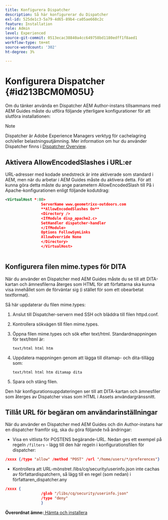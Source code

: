```yaml
---
title: Konfigurera Dispatcher
description: Så här konfigurerar du Dispatcher
exl-id: 525de1c3-5a79-4d65-89b4-ca05ae660c2c
feature: Installation
role: Admin
level: Experienced
source-git-commit: 0513ecac38840a4cc649758bd1180edff1f8aed1
workflow-type: tm+mt
source-wordcount: '302'
ht-degree: 3%

---
```


# Konfigurera Dispatcher {#id213BCM0M05U}

Om du tänker använda en Dispatcher AEM Author-instans tillsammans med AEM Guides måste du utföra följande ytterligare konfigurationer för att slutföra installationen:

>[!NOTE]
>
> Dispatcher är Adobe Experience Managers verktyg för cachelagring och/eller belastningsutjämning. Mer information om hur du använder Dispatcher finns i [Dispatcher Overview](https://experienceleague.adobe.com/docs/experience-manager-dispatcher/using/dispatcher.html?lang=sv-SE).

## Aktivera AllowEncodedSlashes i URL:er

URL-adresser med kodade snedstreck är inte aktiverade som standard i AEM, men när du arbetar i AEM Guides måste du aktivera detta. För att kunna göra detta måste du ange parametern AllowEncodedSlash till På i Apache-konfigurationen enligt följande kodutdrag:

```XML
<VirtualHost *:80>
                ServerName www.geometrixx-outdoors.com
                **AllowEncodedSlashes On**
                <Directory />
                <IfModule disp_apache2.c>
                SetHandler dispatcher-handler
                </IfModule>
                Options FollowSymLinks
                AllowOverride None
                </Directory>
                </VirtualHost>
            
```

## Konfigurera filen mime.types för DITA

När du använder en Dispatcher med AEM Guides måste du se till att DITA-kartan och ämnesfilerna återges som HTML för att författarna ska kunna visa innehållet som de förväntar sig \(i stället för som ett obearbetat textformat\).

Så här uppdaterar du filen mime.types:

1. Anslut till Dispatcher-servern med SSH och bläddra till filen httpd.conf.

1. Kontrollera sökvägen till filen mime.types.

1. Öppna filen mime.types och sök efter text/html. Standardmappningen för text/html är:

   `text/html html htm`

1. Uppdatera mappningen genom att lägga till ditamap- och dita-tillägg som:

   `text/html html htm ditamap dita`

1. Spara och stäng filen.


Den här konfigurationsuppdateringen ser till att DITA-kartan och ämnesfiler som återges av Dispatcher visas som HTML i Assets användargränssnitt.

## Tillåt URL för begäran om användarinställningar

När du använder en Dispatcher med AEM Guides och din Author-instans har en dispatcher framför sig, ska du göra följande två ändringar:

- Visa en vitlista för POSTENS begärande-URL. Nedan ges ett exempel på regeln `/filters` - lägg till den här regeln i konfigurationsfilen för dispatcher:

```json
/xxxx {/type "allow" /method "POST" /url "/home/users/*/preferences"}
```

- Kontrollera att URL-mönstret /libs/cq/security/userinfo.json inte cachas av författardispatchern, så lägg till en regel \(som nedan\) i författaren\_dispatcher.any

```json
/xxxx {
                /glob "/libs/cq/security/userinfo.json"
                /type "deny"
                }
```

**Överordnat ämne:**&#x200B;[ Hämta och installera](download-install.md)
